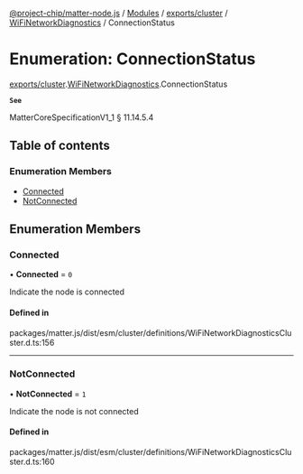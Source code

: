 [@project-chip/matter-node.js](../README.md) / [Modules](../modules.md) / [exports/cluster](../modules/exports_cluster.md) / [WiFiNetworkDiagnostics](../modules/exports_cluster.WiFiNetworkDiagnostics.md) / ConnectionStatus

# Enumeration: ConnectionStatus

[exports/cluster](../modules/exports_cluster.md).[WiFiNetworkDiagnostics](../modules/exports_cluster.WiFiNetworkDiagnostics.md).ConnectionStatus

**`See`**

MatterCoreSpecificationV1_1 § 11.14.5.4

## Table of contents

### Enumeration Members

- [Connected](exports_cluster.WiFiNetworkDiagnostics.ConnectionStatus.md#connected)
- [NotConnected](exports_cluster.WiFiNetworkDiagnostics.ConnectionStatus.md#notconnected)

## Enumeration Members

### Connected

• **Connected** = ``0``

Indicate the node is connected

#### Defined in

packages/matter.js/dist/esm/cluster/definitions/WiFiNetworkDiagnosticsCluster.d.ts:156

___

### NotConnected

• **NotConnected** = ``1``

Indicate the node is not connected

#### Defined in

packages/matter.js/dist/esm/cluster/definitions/WiFiNetworkDiagnosticsCluster.d.ts:160
